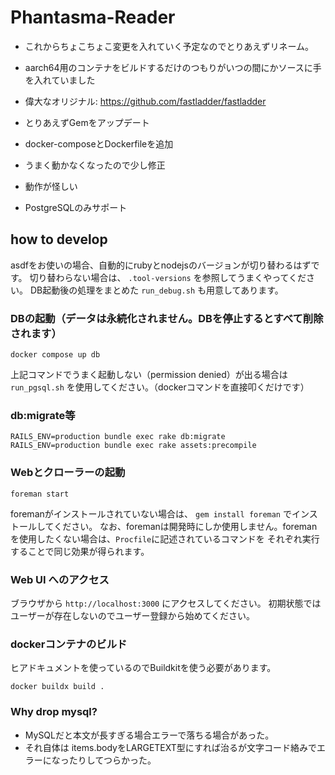 # Phantasma-Reader

* これからちょこちょこ変更を入れていく予定なのでとりあえずリネーム。  
* aarch64用のコンテナをビルドするだけのつもりがいつの間にかソースに手を入れていました
* 偉大なオリジナル: https://github.com/fastladder/fastladder

* とりあえずGemをアップデート
* docker-composeとDockerfileを追加
* うまく動かなくなったので少し修正
* 動作が怪しい
* PostgreSQLのみサポート

## how to develop

asdfをお使いの場合、自動的にrubyとnodejsのバージョンが切り替わるはずです。
切り替わらない場合は、 `.tool-versions` を参照してうまくやってください。
DB起動後の処理をまとめた `run_debug.sh` も用意してあります。

### DBの起動（データは永続化されません。DBを停止するとすべて削除されます）

```
docker compose up db
```

上記コマンドでうまく起動しない（permission denied）が出る場合は
`run_pgsql.sh` を使用してください。（dockerコマンドを直接叩くだけです）

### db:migrate等

```
RAILS_ENV=production bundle exec rake db:migrate
RAILS_ENV=production bundle exec rake assets:precompile
```

### Webとクローラーの起動

```
foreman start
```

foremanがインストールされていない場合は、 `gem install foreman` でインストールしてください。
なお、foremanは開発時にしか使用しません。foremanを使用したくない場合は、`Procfile`に記述されているコマンドを
それぞれ実行することで同じ効果が得られます。

### Web UI へのアクセス

ブラウザから `http://localhost:3000` にアクセスしてください。
初期状態ではユーザーが存在しないのでユーザー登録から始めてください。

### dockerコンテナのビルド

ヒアドキュメントを使っているのでBuildkitを使う必要があります。

```
docker buildx build .
```

### Why drop mysql?

* MySQLだと本文が長すぎる場合エラーで落ちる場合があった。
* それ自体は items.bodyをLARGETEXT型にすれば治るが文字コード絡みでエラーになったりしてつらかった。


